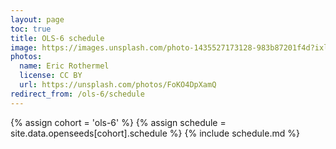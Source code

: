 ```yaml
---
layout: page
toc: true
title: OLS-6 schedule
image: https://images.unsplash.com/photo-1435527173128-983b87201f4d?ixlib=rb-1.2.1&ixid=eyJhcHBfaWQiOjEyMDd9&auto=format&fit=crop&w=1047&q=80
photos:
  name: Eric Rothermel
  license: CC BY
  url: https://unsplash.com/photos/FoKO4DpXamQ
redirect_from: /ols-6/schedule
---
```


{% assign cohort = 'ols-6' %}
{% assign schedule = site.data.openseeds[cohort].schedule %}
{% include schedule.md %}

